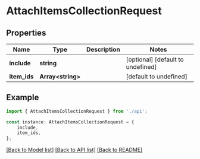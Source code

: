 # AttachItemsCollectionRequest


## Properties

Name | Type | Description | Notes
------------ | ------------- | ------------- | -------------
**include** | **string** |  | [optional] [default to undefined]
**item_ids** | **Array&lt;string&gt;** |  | [default to undefined]

## Example

```typescript
import { AttachItemsCollectionRequest } from './api';

const instance: AttachItemsCollectionRequest = {
    include,
    item_ids,
};
```

[[Back to Model list]](../README.md#documentation-for-models) [[Back to API list]](../README.md#documentation-for-api-endpoints) [[Back to README]](../README.md)
